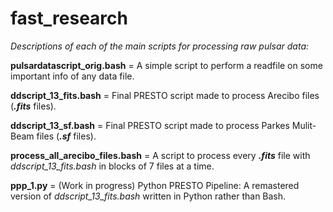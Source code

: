 # fast_research

*Descriptions of each of the main scripts for processing raw pulsar data:*

**pulsardatascript_orig.bash** = A simple script to perform a readfile on some important info of any data file.

**ddscript_13_fits.bash** = Final PRESTO script made to process Arecibo files (***.fits*** files).

**ddscript_13_sf.bash** = Final PRESTO script made to process Parkes Mulit-Beam files (***.sf*** files).

**process_all_arecibo_files.bash** = A script to process every ***.fits*** file with *ddscript_13_fits.bash* in blocks of 7 files at a time.

**ppp_1.py** = (Work in progress) Python PRESTO Pipeline: A remastered version of *ddscript_13_fits.bash* written in Python rather than Bash.
